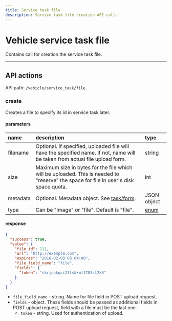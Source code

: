```yaml
---
title: Service task file
description: Service task file creation API call.
---
```


# Vehicle service task file

Contains call for creation the service task file.

<hr>

## API actions

API path: `/vehicle/service_task/file`.

### create

Creates a file to specify its id in service task later.

#### parameters

| name | description | type |
| :------ | :------ | :----- |
| filename | Optional. If specified, uploaded file will have the specified name. If not, name will be taken from actual file upload form. | string |
| size | Maximum size in bytes for the file which will be uploaded. This is needed to "reserve" the space for file in user's disk space quota. | int |
| metadata | Optional. Metadata object. See [task/form](../../../field_service/task/form/index.md#read). | JSON object |
| type | Can be "image" or "file". Default is "file". | [enum](../../../../getting-started.md#data-types) |

#### response

```json
{
  "success": true,
  "value": {
    "file_id": 111, 
    "url": "http://example.com",
    "expires": "2016-02-03 03:04:00",
    "file_field_name": "file",
    "fields": {
      "token": "skrjsokqsi21lskkwl1783sl2k5"
    }
  }
}
```

* `file_field_name` - string. Name for file field in POST upload request.
* `fields` - object. These fields should be passed as additional fields in POST upload request, field with a file must be the last one.
    * `token` - string. Used for authentication of upload.